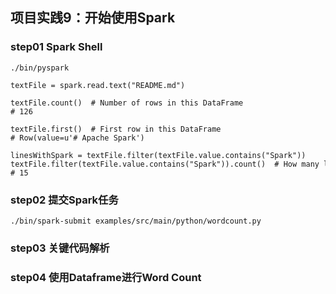 ## 项目实践9：开始使用Spark

### step01 Spark Shell
```console
./bin/pyspark
```

```console
textFile = spark.read.text("README.md")

textFile.count()  # Number of rows in this DataFrame
# 126

textFile.first()  # First row in this DataFrame
# Row(value=u'# Apache Spark')

linesWithSpark = textFile.filter(textFile.value.contains("Spark"))
textFile.filter(textFile.value.contains("Spark")).count()  # How many lines contain "Spark"?
# 15

```

### step02 提交Spark任务
```console
./bin/spark-submit examples/src/main/python/wordcount.py
```

### step03 关键代码解析


### step04 使用Dataframe进行Word Count